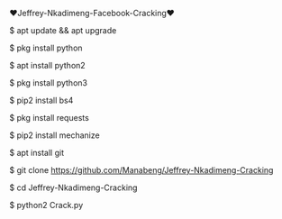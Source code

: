 ❤Jeffrey-Nkadimeng-Facebook-Cracking❤

$ apt update && apt upgrade

$ pkg install python

$ apt install python2

$ pkg install python3

$ pip2 install bs4

$ pkg install requests

$ pip2 install mechanize

$ apt install git

$ git clone https://github.com/Manabeng/Jeffrey-Nkadimeng-Cracking

$ cd Jeffrey-Nkadimeng-Cracking

$ python2 Crack.py
